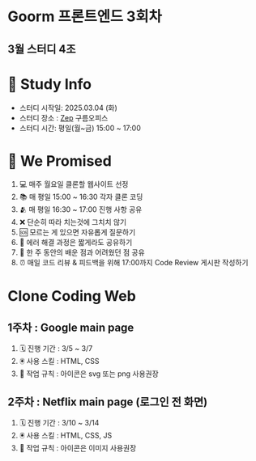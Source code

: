# Goorm 프론트엔드 3회차
## 3월 스터디 4조

# 📜 Study Info

- 스터디 시작일: 2025.03.04 (화)
- 스터디 장소 : [Zep](https://zep.us/play/yondAn) 구름오피스
- 스터디 시간: 평일(월~금) 15:00 ~ 17:00

# 🤝 We Promised

1. 💻 매주 월요일 클론할 웹사이트 선정
2. 📚 매 평일 15:00 ~ 16:30 각자 클론 코딩 
3. 🫂 매 평일 16:30 ~ 17:00 진행 사항 공유
4. ❌ 단순히 따라 치는것에 그치치 않기
5. 🆘 모르는 게 있으면 자유롭게 질문하기
6. 📝 에러 해결 과정은 짧게라도 공유하기
7. 🥸 한 주 동안의 배운 점과 어려웠던 점 공유
8. ⏰ 매일 코드 리뷰 & 피드백을 위해 17:00까지 Code Review 게시판 작성하기

# Clone Coding Web

## 1주차 : Google main page
1. 🗓️ 진행 기간 : 3/5 ~ 3/7
2. 🖲️ 사용 스킬 : HTML, CSS
3. 🚫 작업 규칙 : 아이콘은 svg 또는 png 사용권장

## 2주차 : Netflix main page (로그인 전 화면)
1. 🗓️ 진행 기간 : 3/10 ~ 3/14
2. 🖲️ 사용 스킬 : HTML, CSS, JS
3. 🚫 작업 규칙 : 아이콘은 이미지 사용권장
